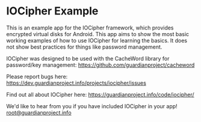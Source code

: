 
IOCipher Example
================

This is an example app for the IOCipher framework, which provides encrypted
virtual disks for Android.  This app aims to show the most basic working
examples of how to use IOCipher for learning the basics.  It does not show
best practices for things like password management.

IOCipher was designed to be used with the CacheWord library for password/key
management:
https://github.com/guardianproject/cacheword

Please report bugs here:
https://dev.guardianproject.info/projects/iocipher/issues

Find out all about IOCipher here:
https://guardianproject.info/code/iocipher/

We'd like to hear from you if you have included IOCipher in your app!
root@guardianproject.info
